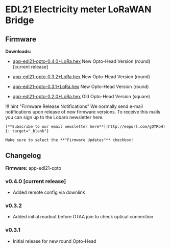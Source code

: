 # EDL21 Electricity meter LoRaWAN Bridge

## Firmware

**Downloads:** 

* [app-edl21-opto-0.4.0+LoRa.hex](firmware/app-edl21-opto-0.4.0+LoRa.hex) New Opto-Head Version (round) [current release] 

* [app-edl21-opto-0.3.2+LoRa.hex](firmware/app-edl21-opto-0.3.2+LoRa.hex) New Opto-Head Version (round) 

* [app-edl21-opto-0.3.1+LoRa.hex](firmware/app-edl21-opto-0.3.1+LoRa.hex) New Opto-Head Version (round) 

* [app-edl21-opto-0.2.0+LoRa.hex](firmware/app-edl21-opto-0.2.0+LoRa.hex) Old Opto-Head Version (square) 

!!! hint "Firmware Release Notifications"
    We normally send e-mail notifications upon release of new firmware versions. To receive this mails you can sign up
    to the Lobaro newsletter here.
    
    [**Subscribe to our email newsletter here**](http://eepurl.com/gQYRbH){: target="_blank"} 
    
    Make sure to select the **"Firmware Updates"** checkbox!    


## Changelog

**Firmware:** app-edl21-opto

### v0.4.0 [current release]
* Added remote config via downlink

### v0.3.2

* Added initial readout before OTAA join to check optical connection

### v0.3.1

* Initial release for new round Opto-Head

